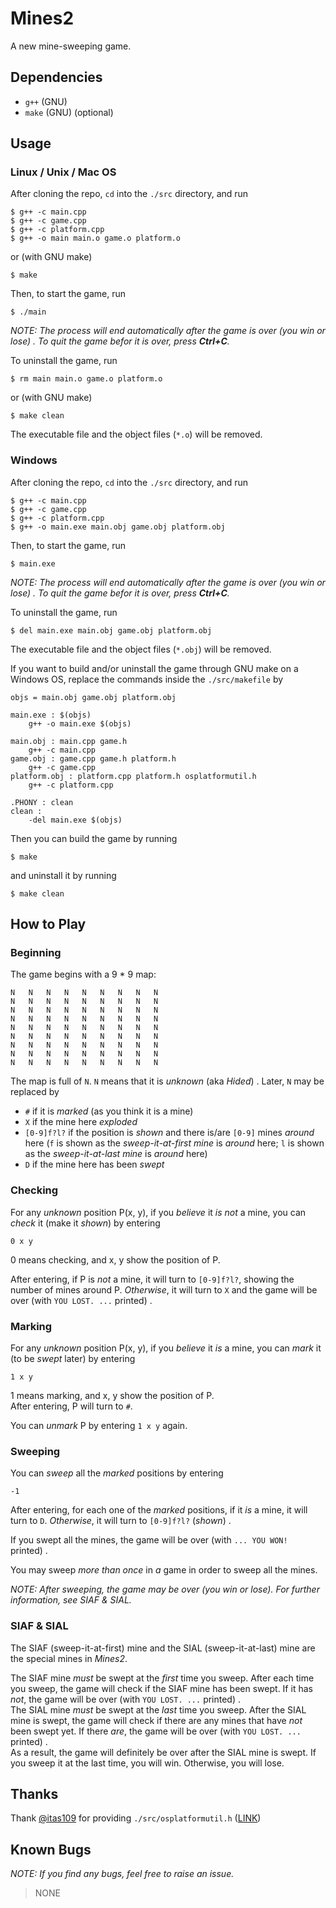 # Mines2

A new mine-sweeping game.

## Dependencies

- `g++` (GNU)
- `make` (GNU) (optional)

## Usage

### Linux / Unix / Mac OS

After cloning the repo, `cd` into the `./src` directory, and run

```shell
$ g++ -c main.cpp
$ g++ -c game.cpp
$ g++ -c platform.cpp
$ g++ -o main main.o game.o platform.o
```

or (with GNU make)

```shell
$ make
```

Then, to start the game, run

```shell
$ ./main
```

*NOTE: The process will end automatically after the game is over (you win or lose) . To quit the game befor it is over, press **Ctrl+C**.*

To uninstall the game, run

```shell
$ rm main main.o game.o platform.o
```

or (with GNU make)

```shell
$ make clean
```

The executable file and the object files (`*.o`) will be removed.

### Windows

After cloning the repo, `cd` into the `./src` directory, and run

```shell
$ g++ -c main.cpp
$ g++ -c game.cpp
$ g++ -c platform.cpp
$ g++ -o main.exe main.obj game.obj platform.obj
```

Then, to start the game, run

```shell
$ main.exe
```

*NOTE: The process will end automatically after the game is over (you win or lose) . To quit the game befor it is over, press **Ctrl+C**.*

To uninstall the game, run

```shell
$ del main.exe main.obj game.obj platform.obj
```

The executable file and the object files (`*.obj`) will be removed.

If you want to build and/or uninstall the game through GNU make on a Windows OS, replace the commands inside the `./src/makefile` by

```make
objs = main.obj game.obj platform.obj

main.exe : $(objs)
	g++ -o main.exe $(objs)

main.obj : main.cpp game.h
	g++ -c main.cpp
game.obj : game.cpp game.h platform.h
	g++ -c game.cpp
platform.obj : platform.cpp platform.h osplatformutil.h
	g++ -c platform.cpp

.PHONY : clean
clean : 
	-del main.exe $(objs)
```

Then you can build the game by running

```shell
$ make
```

and uninstall it by running

```shell
$ make clean
```

## How to Play

### Beginning

The game begins with a 9 * 9 map:

```
N	N	N	N	N	N	N	N	N	
N	N	N	N	N	N	N	N	N	
N	N	N	N	N	N	N	N	N	
N	N	N	N	N	N	N	N	N	
N	N	N	N	N	N	N	N	N	
N	N	N	N	N	N	N	N	N	
N	N	N	N	N	N	N	N	N	
N	N	N	N	N	N	N	N	N	
N	N	N	N	N	N	N	N	N	
```

The map is full of `N`. `N` means that it is *unknown* (aka *Hided*) . Later, `N` may be replaced by

- `#` if it is *marked* (as you think it is a mine)
- `X` if the mine here *exploded*
- `[0-9]f?l?` if the position is *shown* and there is/are `[0-9]` mines *around* here (`f` is shown as the *sweep-it-at-first mine* is *around* here; `l` is shown as the *sweep-it-at-last mine* is *around* here)
- `D` if the mine here has been *swept*

### Checking

For any *unknown* position P(x, y), if you *believe* it *is not* a mine, you can *check* it (make it *shown*) by entering

```
0 x y
```

0 means checking, and x, y show the position of P.

After entering, if P is *not* a mine, it will turn to `[0-9]f?l?`, showing the number of mines around P. *Otherwise*, it will turn to `X` and the game will be over (with `YOU LOST. ...` printed) .

### Marking

For any *unknown* position P(x, y), if you *believe* it *is* a mine, you can *mark* it (to be *swept* later) by entering

```
1 x y
```

1 means marking, and x, y show the position of P.  
After entering, P will turn to `#`.

You can *unmark* P by entering `1 x y` again.

### Sweeping

You can *sweep* all the *marked* positions by entering

```
-1
```

After entering, for each one of the *marked* positions, if it *is* a mine, it will turn to `D`. *Otherwise*, it will turn to `[0-9]f?l?` (*shown*) .

If you swept all the mines, the game will be over (with `... YOU WON! ` printed) .

You may sweep *more than once* in *a* game in order to sweep all the mines.

*NOTE: After sweeping, the game may be over (you win or lose). For further information, see SIAF & SIAL.*

### SIAF & SIAL

The SIAF (sweep-it-at-first) mine and the SIAL (sweep-it-at-last) mine are the special mines in *Mines2*.

The SIAF mine *must* be swept at the *first* time you sweep. After each time you sweep, the game will check if the SIAF mine has been swept. If it has *not*, the game will be over (with `YOU LOST. ...` printed) .  
The SIAL mine *must* be swept at the *last* time you sweep. After the SIAL mine is swept, the game will check if there are any mines that have *not* been swept yet. If there *are*, the game will be over (with `YOU LOST. ...` printed) .  
As a result, the game will definitely be over after the SIAL mine is swept. If you sweep it at the last time, you will win. Otherwise, you will lose.

## Thanks

Thank [@itas109](https://github.com/itas109) for providing `./src/osplatformutil.h` ([LINK](https://github.com/itas109/OSPlatformUtil))

## Known Bugs

*NOTE: If you find any bugs, feel free to raise an issue.*

> NONE
